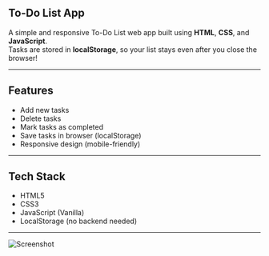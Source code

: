 ## To-Do List App

A simple and responsive To-Do List web app built using **HTML**, **CSS**, and **JavaScript**.  
Tasks are stored in **localStorage**, so your list stays even after you close the browser!

---

##  Features

-  Add new tasks
-  Delete tasks
-  Mark tasks as completed
-  Save tasks in browser (localStorage)
-  Responsive design (mobile-friendly)

---

## Tech Stack

- HTML5
- CSS3
- JavaScript (Vanilla)
- LocalStorage (no backend needed)

---
![Screenshot](./screenshot.png)

